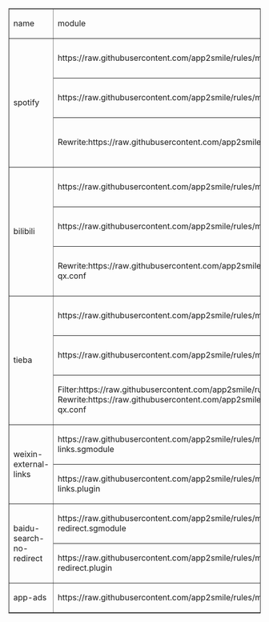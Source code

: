 <table border="1">
    <tbody>
        <tr>
            <td>
                <p>
                    name
                </p>
            </td>
            <td>
                <p>
                    module
                </p>
            </td>
            <td>
                <p>
                    desc
                </p>
            </td>
        </tr>
        <tr>
            <td rowspan="3">
                <p>
                    spotify
                </p>
            </td>
            <td>
                <p>
                    https://raw.githubusercontent.com/app2smile/rules/master/module/spotify.module
                </p>
            </td>
            <td>
                <p>
                    iOS15 &amp; Surge
                </p>
            </td>
        </tr>
        <tr>
            <td>
                <p>
                    https://raw.githubusercontent.com/app2smile/rules/master/plugin/spotify.plugin
                </p>
            </td>
            <td>
                <p>
                    iOS15 &amp; Loon
                </p>
            </td>
        </tr>
        <tr>
            <td>
                <p>
                    Rewrite:https://raw.githubusercontent.com/app2smile/rules/master/module/spotify.conf
                </p>
            </td>
            <td>
                <p>
                    iOS15 &amp; Quantumult X
                </p>
            </td>
        </tr>
        <tr>
            <td rowspan="3">
                <p>
                    bilibili
                </p>
            </td>
            <td>
                <p>
                    https://raw.githubusercontent.com/app2smile/rules/master/module/bilibili.sgmodule
                </p>
            </td>
            <td>
                <p>
                    iOS15 &amp; Surge
                </p>
            </td>
        </tr>
        <tr>
            <td>
                <p>
                    https://raw.githubusercontent.com/app2smile/rules/master/plugin/bilibili.plugin
                </p>
            </td>
            <td>
                <p>
                    iOS15 &amp; Loon
                </p>
            </td>
        </tr>
        <tr>
            <td>
                <p>
                    Rewrite:https://raw.githubusercontent.com/app2smile/rules/master/module/bilibili-qx.conf
                </p>
            </td>
            <td>
                <p>
                    iOS15 &amp; Quantumult X
                </p>
            </td>
        </tr>
        <tr>
            <td rowspan="3">
                <p>
                    tieba
                </p>
            </td>
            <td>
                <p>
                    https://raw.githubusercontent.com/app2smile/rules/master/module/tieba.sgmodule
                </p>
            </td>
            <td>
                <p>
                    iOS15 &amp; Surge
                </p>
            </td>
        </tr>
        <tr>
            <td>
                <p>
                    https://raw.githubusercontent.com/app2smile/rules/master/plugin/tieba.plugin
                </p>
            </td>
            <td>
                <p>
                    iOS15 &amp; Loon
                </p>
            </td>
        </tr>
        <tr>
            <td>
                <p>
                    Filter:https://raw.githubusercontent.com/app2smile/rules/master/rule/tieba-ad-qx.list
                    Rewrite:https://raw.githubusercontent.com/app2smile/rules/master/module/tieba-qx.conf
                </p>
            </td>
            <td>
                <p>
                    iOS15 &amp; Quantumult X
                </p>
            </td>
        </tr>
        <tr>
            <td rowspan="2">
                <p>
                    weixin-external-links
                </p>
            </td>
            <td>
                <p>
                    https://raw.githubusercontent.com/app2smile/rules/master/module/weixin-external-links.sgmodule
                </p>
            </td>
            <td>
                <p>
                    Surge
                </p>
            </td>
        </tr>
        <tr>
            <td>
                <p>
                    https://raw.githubusercontent.com/app2smile/rules/master/plugin/weixin-external-links.plugin
                </p>
            </td>
            <td>
                <p>
                    Loon
                </p>
            </td>
        </tr>
        <tr>
            <td rowspan="2">
                <p>
                    baidu-search-no-redirect
                </p>
            </td>
            <td>
                <p>
                    https://raw.githubusercontent.com/app2smile/rules/master/module/baidu-no-redirect.sgmodule
                </p>
            </td>
            <td>
                <p>
                    Surge
                </p>
            </td>
        </tr>
        <tr>
            <td>
                <p>
                    https://raw.githubusercontent.com/app2smile/rules/master/plugin/baidu-no-redirect.plugin
                </p>
            </td>
            <td>
                <p>
                    Loon
                </p>
            </td>
        </tr>
        <tr>
            <td>
                <p>
                    app-ads
                </p>
            </td>
            <td>
                <p>
                    https://raw.githubusercontent.com/app2smile/rules/master/module/ad.sgmodule
                </p>
            </td>
            <td>
                <p>
                    self use
                </p>
            </td>
        </tr>
    </tbody>
</table>
